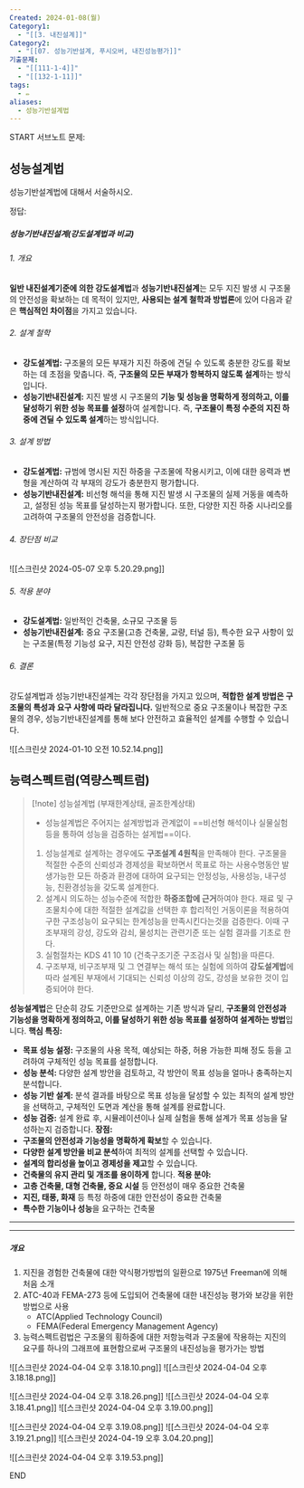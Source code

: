 ```yaml
---
Created: 2024-01-08(월)
Category1:
  - "[[3. 내진설계]]"
Category2:
  - "[[07. 성능기반설계, 푸시오버, 내진성능평가]]"
기출문제:
  - "[[111-1-4]]"
  - "[[132-1-11]]"
tags:
  - ✏️
aliases:
  - 성능기반설계법
---
```


START
서브노트
문제:  
## 성능설계법 

성능기반설계법에 대해서 서술하시오.

정답: 

#####  성능기반내진설계(강도설계법과 비교)

###### 1. 개요
**일반 내진설계기준에 의한 강도설계법**과 **성능기반내진설계**는 모두 지진 발생 시 구조물의 안전성을 확보하는 데 목적이 있지만, **사용되는 설계 철학과 방법론**에 있어 다음과 같은 **핵심적인 차이점**을 가지고 있습니다.
###### 2. 설계 철학
- **강도설계법:** 구조물의 모든 부재가 지진 하중에 견딜 수 있도록 충분한 강도를 확보하는 데 초점을 맞춥니다. 즉, **구조물의 모든 부재가 항복하지 않도록 설계**하는 방식입니다.
- **성능기반내진설계:** 지진 발생 시 구조물의 **기능 및 성능을 명확하게 정의하고, 이를 달성하기 위한 성능 목표를 설정**하여 설계합니다. 즉, **구조물이 특정 수준의 지진 하중에 견딜 수 있도록 설계**하는 방식입니다.

###### 3. 설계 방법

- **강도설계법:** 규범에 명시된 지진 하중을 구조물에 작용시키고, 이에 대한 응력과 변형을 계산하여 각 부재의 강도가 충분한지 평가합니다.
- **성능기반내진설계:** 비선형 해석을 통해 지진 발생 시 구조물의 실제 거동을 예측하고, 설정된 성능 목표를 달성하는지 평가합니다. 또한, 다양한 지진 하중 시나리오를 고려하여 구조물의 안전성을 검증합니다.

###### 4. 장단점 비교
![[스크린샷 2024-05-07 오후 5.20.29.png]]
###### 5. 적용 분야
- **강도설계법:** 일반적인 건축물, 소규모 구조물 등
- **성능기반내진설계:** 중요 구조물(고층 건축물, 교량, 터널 등), 특수한 요구 사항이 있는 구조물(특정 기능성 요구, 지진 안전성 강화 등), 복잡한 구조물 등
###### 6. 결론
강도설계법과 성능기반내진설계는 각각 장단점을 가지고 있으며, **적합한 설계 방법은 구조물의 특성과 요구 사항에 따라 달라집니다.** 일반적으로 중요 구조물이나 복잡한 구조물의 경우, 성능기반내진설계를 통해 보다 안전하고 효율적인 설계를 수행할 수 있습니다.

![[스크린샷 2024-01-10 오전 10.52.14.png]]


## 능력스펙트럼(역량스펙트럼)

> [!note] 성능설계법 (부재한계상태, 골조한계상태)
> - 성능설계법은 주어지는 설계방법과 관계없이 ==비선형 해석이나 실물실험 등을 통하여 성능을 검증하는 설게법==이다.
> 1. 성능설계로 설계하는 경우에도 **구조설계 4원칙**을 만족해야 한다. 구조물을 적절한 수준의 신뢰성과 경제성을 확보하면서 목표로 하는 사용수명동안 발생가능한 모든 하중과 환경에 대하여 요구되는 안정성능, 사용성능, 내구성능, 친환경성능을 갖도록 설계한다.
> 2. 설계시 의도하는 성능수준에 적합한 **하중조합에 근거**하여야 한다. 재료 및 구조물치수에 대한 적절한 설계값을 선택한 후 합리적인 거동이론을 적용하여 구한 구조성능이 요구되는 한계성능을 만족시킨다는것을 검증한다. 이때 구조부재의 강성, 강도와 감쇠, 물성치는 관련기준 또는 실험 결과를 기초로 한다.
> 3. 실험절차는 KDS 41 10 10 (건축구조기준 구조검사 및 실험)을 따른다.
> 4. 구조부재, 비구조부재 및 그 연결부는 해석 또는 실험에 의하여 **강도설계법**에 따라 설계된 부재에서 기대되는 신뢰성 이상의 강도, 강성을 보유한 것이 입증되어야 한다.

**성능설계법**은 단순히 강도 기준만으로 설계하는 기존 방식과 달리, **구조물의 안전성과 기능성을 명확하게 정의하고, 이를 달성하기 위한 성능 목표를 설정하여 설계하는 방법**입니다.
**핵심 특징:**
- **목표 성능 설정:** 구조물의 사용 목적, 예상되는 하중, 허용 가능한 피해 정도 등을 고려하여 구체적인 성능 목표를 설정합니다.
- **성능 분석:** 다양한 설계 방안을 검토하고, 각 방안이 목표 성능을 얼마나 충족하는지 분석합니다.
- **성능 기반 설계:** 분석 결과를 바탕으로 목표 성능을 달성할 수 있는 최적의 설계 방안을 선택하고, 구체적인 도면과 계산을 통해 설계를 완료합니다.
- **성능 검증:** 설계 완료 후, 시뮬레이션이나 실제 실험을 통해 설계가 목표 성능을 달성하는지 검증합니다.
**장점:**
- **구조물의 안전성과 기능성을 명확하게 확보**할 수 있습니다.
- **다양한 설계 방안을 비교 분석**하여 최적의 설계를 선택할 수 있습니다.
- **설계의 합리성을 높이고 경제성을 제고**할 수 있습니다.
- **건축물의 유지 관리 및 개조를 용이하게** 합니다.
**적용 분야:**
- **고층 건축물, 대형 건축물, 중요 시설** 등 안전성이 매우 중요한 건축물
- **지진, 태풍, 화재** 등 특정 하중에 대한 안전성이 중요한 건축물
- **특수한 기능이나 성능**을 요구하는 건축물
***
***
##### 개요
1. 지진을 경험한 건축물에 대한 약식평가방법의 일환으로 1975년 Freeman에 의해 처음 소개
2. ATC-40과 FEMA-273 등에 도입되어 건축물에 대한 내진성능 평가와 보강을 위한 방법으로 사용
	- ATC(Applied Technology Council)
	- FEMA(Federal Emergency Management Agency)
3. 능력스펙트럼법은 구조물의 횡하중에 대한 저항능력과 구조물에 작용하는 지진의 요구를 하나의 그래프에 표현함으로써 구조물의 내진성능을 평가가는 방법

![[스크린샷 2024-04-04 오후 3.18.10.png]]
![[스크린샷 2024-04-04 오후 3.18.18.png]]

![[스크린샷 2024-04-04 오후 3.18.26.png]]
![[스크린샷 2024-04-04 오후 3.18.41.png]]
![[스크린샷 2024-04-04 오후 3.19.00.png]]

![[스크린샷 2024-04-04 오후 3.19.08.png]]
![[스크린샷 2024-04-04 오후 3.19.21.png]]
![[스크린샷 2024-04-19 오후 3.04.20.png]]


![[스크린샷 2024-04-04 오후 3.19.53.png]]
<!--ID: 1704697317476-->
END

